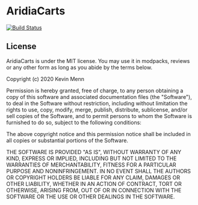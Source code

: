 # AridiaCarts
[![Build Status](https://travis-ci.com/Aridia/AridiaCarts.svg?branch=1.12)](https://travis-ci.com/Aridia/AridiaCarts)

## License
AridiaCarts is under the MIT license. You may use it in modpacks, reviews or any other form as long as you abide by the terms below.

Copyright (c) 2020 Kevin Menn

Permission is hereby granted, free of charge, to any person obtaining a copy
of this software and associated documentation files (the "Software"), to deal
in the Software without restriction, including without limitation the rights
to use, copy, modify, merge, publish, distribute, sublicense, and/or sell
copies of the Software, and to permit persons to whom the Software is
furnished to do so, subject to the following conditions:

The above copyright notice and this permission notice shall be included in all
copies or substantial portions of the Software.

THE SOFTWARE IS PROVIDED "AS IS", WITHOUT WARRANTY OF ANY KIND, EXPRESS OR
IMPLIED, INCLUDING BUT NOT LIMITED TO THE WARRANTIES OF MERCHANTABILITY,
FITNESS FOR A PARTICULAR PURPOSE AND NONINFRINGEMENT. IN NO EVENT SHALL THE
AUTHORS OR COPYRIGHT HOLDERS BE LIABLE FOR ANY CLAIM, DAMAGES OR OTHER
LIABILITY, WHETHER IN AN ACTION OF CONTRACT, TORT OR OTHERWISE, ARISING FROM,
OUT OF OR IN CONNECTION WITH THE SOFTWARE OR THE USE OR OTHER DEALINGS IN THE
SOFTWARE.
